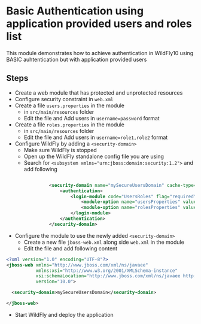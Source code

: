 # Basic Authentication using application provided users and roles list

This module demonstrates how to achieve authentication in WildFly10 using BASIC auhtentication but with application provided users

## Steps

 - Create a web module that has protected and unprotected resources
 - Configure security constraint in `web.xml`
 - Create a file `users.properties` in the module
    * in `src/main/resources` folder
    * Edit the file and Add users in `username=password` format
 - Create a file `roles.properties` in the module
    * in `src/main/resources` folder
    * Edit the file and Add users in `username=role1,role2` format
 - Configure WildFly by adding a `<security-domain>`
    * Make sure WildFly is stopped
    * Open up the WildFly standalone config file you are using
    * Search for `<subsystem xmlns="urn:jboss:domain:security:1.2">` and add following

```xml

                <security-domain name="mySecureUsersDomain" cache-type="default">
                    <authentication>
                        <login-module code="UsersRoles" flag="required">
                            <module-option name="usersProperties" value="users.properties"/>
                            <module-option name="rolesProperties" value="roles.properties"/>
                        </login-module>
                    </authentication>
                </security-domain>
```

 - Configure the module to use the newly added `<security-domain>`
    * Create a new file `jboss-web.xml` along side `web.xml` in the module
    * Edit the file and add following content

```xml
<?xml version="1.0" encoding="UTF-8"?>
<jboss-web xmlns="http://www.jboss.com/xml/ns/javaee"
           xmlns:xsi="http://www.w3.org/2001/XMLSchema-instance"
           xsi:schemaLocation="http://www.jboss.com/xml/ns/javaee http://www.jboss.org/j2ee/schema/jboss-web_10_0.xsd"
           version="10.0">

  <security-domain>mySecureUsersDomain</security-domain>

</jboss-web>
```
 - Start WildFly and deploy the application
